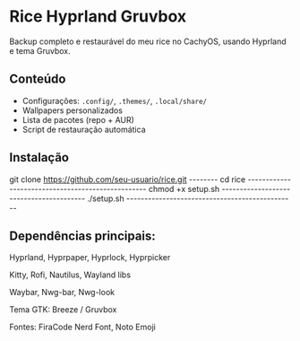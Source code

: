 # Rice Hyprland Gruvbox

Backup completo e restaurável do meu rice no CachyOS, usando Hyprland e tema Gruvbox.

## Conteúdo

- Configurações: `.config/`, `.themes/`, `.local/share/`
- Wallpapers personalizados
- Lista de pacotes (repo + AUR)
- Script de restauração automática

## Instalação

git clone https://github.com/seu-usuario/rice.git --------
cd rice --------------------------------------------------
chmod +x setup.sh ----------------------------------------
./setup.sh -----------------------------------------------

## Dependências principais:

Hyprland, Hyprpaper, Hyprlock, Hyprpicker

Kitty, Rofi, Nautilus, Wayland libs

Waybar, Nwg-bar, Nwg-look

Tema GTK: Breeze / Gruvbox

Fontes: FiraCode Nerd Font, Noto Emoji
